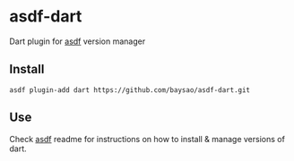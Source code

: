 # asdf-dart

Dart plugin for [asdf](https://github.com/asdf-vm/asdf) version manager

## Install

```
asdf plugin-add dart https://github.com/baysao/asdf-dart.git
```

## Use

Check [asdf](https://github.com/asdf-vm/asdf) readme for instructions on how to install & manage versions of dart.
